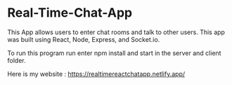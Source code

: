 # Real-Time-Chat-App
This App allows users to enter chat rooms and talk to other users.
This app was built using React, Node, Express, and Socket.io.

To run this program run enter npm install and start in the server and client folder.  

Here is my website : https://realtimereactchatapp.netlify.app/
